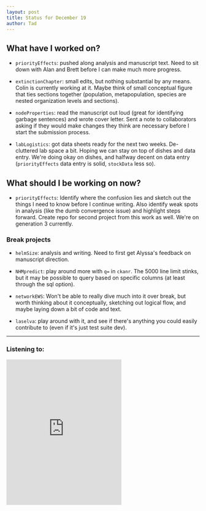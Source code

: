 ```yaml
---
layout: post 
title: Status for December 19 
author: Tad
---
```

 
## What have I worked on?
 
* `priorityEffects`: pushed along analysis and manuscript text. Need to sit down with Alan and Brett before I can make much more progress. 


* `extinctionChapter`: small edits, but nothing substantial by any means. Colin is currently working at it. Maybe think of small conceptual figure that ties sections together (population, metapopulation, species are nested organization levels and sections). 


* `nodeProperties`: read the manuscript out loud (great for identifying garbage sentences) and wrote cover letter. Sent a note to collaborators asking if they would make changes they think are necessary before I start the submission process. 


* `labLogistics`: got data sheets ready for the next two weeks. De-cluttered lab space a bit. Hoping we can stay on top of dishes and data entry. We're doing okay on dishes, and halfway decent on data entry (`priorityEffects` data entry is solid, `stockData` less so). 






 
## What should I be working on now? 

* `priorityEffects`: Identify where the confusion lies and sketch out the things I need to know before I continue writing. Also identify weak spots in analysis (like the dumb convergence issue) and highlight steps forward. Create repo for second project from this work as well. We're on generation 3 currently. 









### Break projects 

* `helmSize`: analysis and writing. Need to first get Alyssa's feedback on manuscript direction.

* `NHMpredict`: play around more with `q=` in `ckanr`. The 5000 line limit stinks, but it may be possible to query based on specific columns (at least through the sql option). 

* `networkEWS`: Won't be able to really dive much into it over break, but worth thinking about it conceptually, sketching out logical flow, and maybe laying down a bit of code and text. 

* `laselva`: play around with it, and see if there's anything you could easily contribute to (even if it's just test suite dev). 


 


 
--- 
 
### Listening to: 
<iframe src="https://embed.spotify.com/?uri=spotify%3Atrack%3A4wdamH0ULJYsCrv53tvhBj" width="300" height="380" frameborder="0" allowtransparency="true"></iframe>
<i class='fa fa-code' style='color:pink'></i> 
